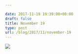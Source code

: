 ```yaml
---

date: 2017-11-19 19:39:00+00:00
draft: false
title: November 19
type: post
url: /blog/2017/11/november-19
---
```




  
![](/images/2017-11-19-201711november-19/IMG_2843.jpg)

  


